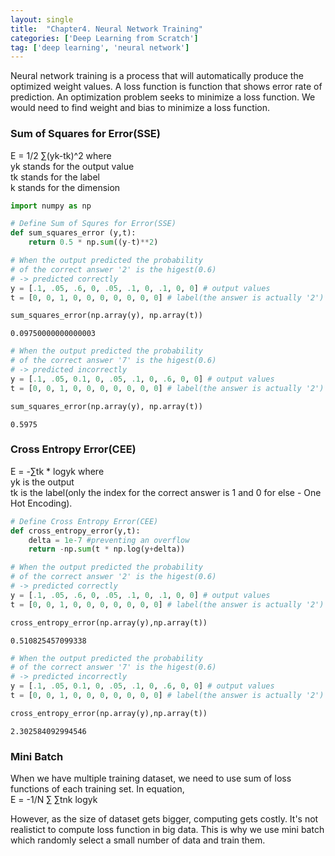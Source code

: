 ```yaml
---
layout: single
title:  "Chapter4. Neural Network Training"
categories: ['Deep Learning from Scratch']
tag: ['deep learning', 'neural network']
---
```


Neural network training is a process that will automatically produce the optimized weight values.
A loss function is function that shows error rate of prediction. An optimization problem seeks to minimize a loss function.
We would need to find weight and bias to minimize a loss function.


### Sum of Squares for Error(SSE)
E = 1/2 ∑(yk-tk)^2 where   
yk stands for the output value  
tk stands for the label  
k stands for the dimension  
 
```python
import numpy as np
```


```python
# Define Sum of Squres for Error(SSE)
def sum_squares_error (y,t):
    return 0.5 * np.sum((y-t)**2)
```


```python
# When the output predicted the probability
# of the correct answer '2' is the higest(0.6)
# -> predicted correctly
y = [.1, .05, .6, 0, .05, .1, 0, .1, 0, 0] # output values
t = [0, 0, 1, 0, 0, 0, 0, 0, 0, 0] # label(the answer is actually '2')
```


```python
sum_squares_error(np.array(y), np.array(t))
```




    0.09750000000000003




```python
# When the output predicted the probability
# of the correct answer '7' is the higest(0.6)
# -> predicted incorrectly
y = [.1, .05, 0.1, 0, .05, .1, 0, .6, 0, 0] # output values
t = [0, 0, 1, 0, 0, 0, 0, 0, 0, 0] # label(the answer is actually '2')
```


```python
sum_squares_error(np.array(y), np.array(t))
```




    0.5975

### Cross Entropy Error(CEE)
E = -∑tk * logyk where  
yk is the output  
tk is the label(only the index for the correct answer is 1 and 0 for else - One Hot Encoding).  

```python
# Define Cross Entropy Error(CEE)
def cross_entropy_error(y,t):
    delta = 1e-7 #preventing an overflow
    return -np.sum(t * np.log(y+delta))
```


```python
# When the output predicted the probability
# of the correct answer '2' is the higest(0.6)
# -> predicted correctly
y = [.1, .05, .6, 0, .05, .1, 0, .1, 0, 0] # output values
t = [0, 0, 1, 0, 0, 0, 0, 0, 0, 0] # label(the answer is actually '2')
```


```python
cross_entropy_error(np.array(y),np.array(t))
```




    0.510825457099338




```python
# When the output predicted the probability
# of the correct answer '7' is the higest(0.6)
# -> predicted incorrectly
y = [.1, .05, 0.1, 0, .05, .1, 0, .6, 0, 0] # output values
t = [0, 0, 1, 0, 0, 0, 0, 0, 0, 0] # label(the answer is actually '2')
```


```python
cross_entropy_error(np.array(y),np.array(t))
```




    2.302584092994546


### Mini Batch
When we have multiple training dataset, we need to use sum of loss functions of each training set.
In equation,  
E = -1/N ∑ ∑tnk logyk  

However, as the size of dataset gets bigger, computing gets costly. It's not realistict to compute loss function in big data.
This is why we use mini batch which randomly select a small number of data and train them.
